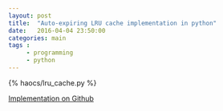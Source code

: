 ```yaml
---
layout: post
title:  "Auto-expiring LRU cache implementation in python"
date:   2016-04-04 23:50:00
categories: main
tags :
     - programming
     - python
---
```


{% haocs/lru_cache.py %}


[Implementation on Github](https://github.com/haocs/algorithm_practice/blob/master/libs/cache.py)
